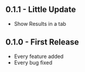## 0.1.1 - Little Update
* Show Results in a tab

## 0.1.0 - First Release
* Every feature added
* Every bug fixed
